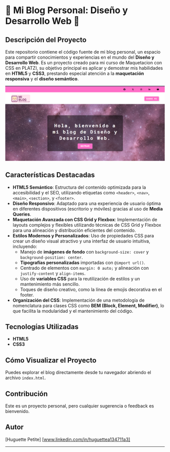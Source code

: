 # 🌟 Mi Blog Personal: Diseño y Desarrollo Web 🌟

## Descripción del Proyecto

Este repositorio contiene el código fuente de mi blog personal, un espacio para compartir conocimientos y experiencias en el mundo del **Diseño y Desarrollo Web**. Es un proyecto creado para mi curso de Maquetacion con CSS en PLATZI, su objetivo principal es aplicar y demostrar mis habilidades en **HTML5** y **CSS3**, prestando especial atención a la **maquetación responsiva** y el **diseño semántico**.

![Captura de pantalla de la página de inicio del blog)](assets/img/inicio.png)

## Características Destacadas

* **HTML5 Semántico**: Estructura del contenido optimizada para la accesibilidad y el SEO, utilizando etiquetas como `<header>`, `<nav>`, `<main>`, `<section>`, y `<footer>`.
* **Diseño Responsivo**: Adaptado para una experiencia de usuario óptima en diferentes dispositivos (escritorio y móviles) gracias al uso de **Media Queries**.
* **Maquetación Avanzada con CSS Grid y Flexbox**: Implementación de layouts complejos y flexibles utilizando técnicas de CSS Grid y Flexbox para una alineación y distribución eficientes del contenido.
* **Estilos Modernos y Personalizados**: Uso de propiedades CSS para crear un diseño visual atractivo y una interfaz de usuario intuitiva, incluyendo:
    * Manejo de **imágenes de fondo** con `background-size: cover` y `background-position: center`.
    * **Tipografías personalizadas** importadas con `@import url()`.
    * Centrado de elementos con `margin: 0 auto;` y alineación con `justify-content` y `align-items`.
    * Uso de **variables CSS** para la reutilización de estilos y un mantenimiento más sencillo.
    * Toques de diseño creativo, como la línea de emojis decorativa en el footer.
* **Organización del CSS**: Implementación de una metodología de nomenclatura para clases CSS como **BEM (Block, Element, Modifier)**, lo que facilita la modularidad y el mantenimiento del código.

## Tecnologías Utilizadas

* **HTML5**
* **CSS3**

## Cómo Visualizar el Proyecto

Puedes explorar el blog directamente desde tu navegador abriendo el archivo `index.html`.

## Contribución

Este es un proyecto personal, pero cualquier sugerencia o feedback es bienvenido.

## Autor

[Huguette Petite]
[www.linkedin.com/in/huguettea134711a3]


---
